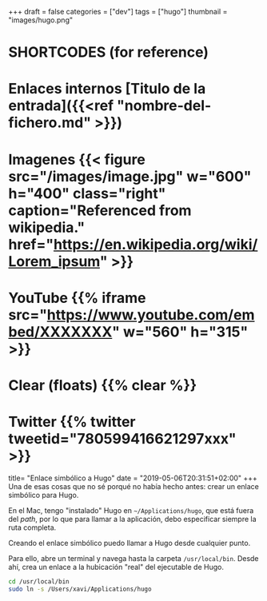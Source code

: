 +++
draft = false
categories = ["dev"]
tags = ["hugo"]
thumbnail = "images/hugo.png"

# SHORTCODES (for reference)

# Enlaces internos [Titulo de la entrada]({{<ref "nombre-del-fichero.md" >}})

# Imagenes {{< figure src="/images/image.jpg" w="600" h="400" class="right" caption="Referenced from wikipedia." href="https://en.wikipedia.org/wiki/Lorem_ipsum" >}}
# YouTube {{% iframe src="https://www.youtube.com/embed/XXXXXXX" w="560" h="315" >}}
# Clear (floats) {{% clear %}}
# Twitter {{% twitter tweetid="780599416621297xxx" >}}

title=  "Enlace simbólico a Hugo"
date = "2019-05-06T20:31:51+02:00"
+++
Una de esas cosas que no sé porqué no había hecho antes: crear un enlace simbólico para Hugo.

En el Mac, tengo "instalado" Hugo en `~/Applications/hugo`, que está fuera del _path_, por lo que para llamar a la aplicación, debo especificar siempre la ruta completa.

Creando el enlace simbólico puedo llamar a Hugo desde cualquier punto.
<!--more-->

Para ello, abre un terminal y navega hasta la carpeta `/usr/local/bin`.
Desde ahí, crea un enlace a la hubicación "real" del ejecutable de Hugo.

```bash
cd /usr/local/bin
sudo ln -s /Users/xavi/Applications/hugo
```

